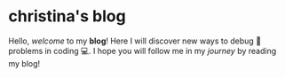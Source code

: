 # christina's blog

Hello, *welcome* to my **blog**! Here I will discover new ways to debug 👾 problems in coding 💻. I hope you will follow me in my *journey* by reading my blog!

